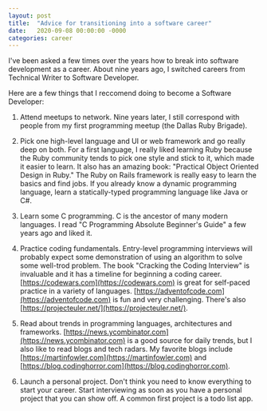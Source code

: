 ```yaml
---
layout: post
title:  "Advice for transitioning into a software career"
date:   2020-09-08 00:00:00 -0000
categories: career
---
```


I've been asked a few times over the years how to break into software development as a career. About nine years ago, I switched careers from Technical Writer to Software Developer.

Here are a few things that I reccomend doing to become a Software Developer:

1. Attend meetups to network. Nine years later, I still correspond with people from my first programming meetup (the Dallas Ruby Brigade).

1. Pick one high-level language and UI or web framework and go really deep on both. For a first language, I really liked learning Ruby because the Ruby community tends to pick one style and stick to it, which made it easier to learn. It also has an amazing book: "Practical Object Oriented Design in Ruby." The Ruby on Rails framework is really easy to learn the basics and find jobs. If you already know a dynamic programming language, learn a statically-typed programming language like Java or C#.

1. Learn some C programming. C is the ancestor of many modern languages. I read "C Programming Absolute Beginner's Guide" a few years ago and liked it.

1. Practice coding fundamentals. Entry-level programming interviews will probably expect some demonstration of using an algorithm to solve some well-trod problem. The book "Cracking the Coding Interview" is invaluable and it has a timeline for beginning a coding career. [https://codewars.com](https://codewars.com) is great for self-paced practice in a variety of languages. [https://adventofcode.com](https://adventofcode.com) is fun and very challenging. There's also [https://projecteuler.net/](https://projecteuler.net/).

1. Read about trends in programming languages, architectures and frameworks. [https://news.ycombinator.com](https://news.ycombinator.com) is a good source for daily trends, but I also like to read blogs and tech radars. My favorite blogs include [https://martinfowler.com](https://martinfowler.com) and [https://blog.codinghorror.com](https://blog.codinghorror.com).

1. Launch a personal project. Don't think you need to know everything to start your career. Start interviewing as soon as you have a personal project that you can show off. A common first project is a todo list app.
